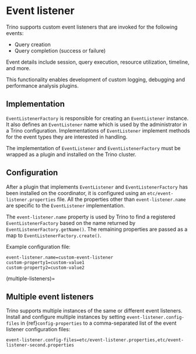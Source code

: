 # Event listener

Trino supports custom event listeners that are invoked for the following
events:

- Query creation
- Query completion (success or failure)

Event details include session, query execution, resource utilization, timeline,
and more.

This functionality enables development of custom logging, debugging and
performance analysis plugins.

## Implementation

`EventListenerFactory` is responsible for creating an
`EventListener` instance. It also defines an `EventListener`
name which is used by the administrator in a Trino configuration.
Implementations of `EventListener` implement methods for the event types
they are interested in handling.

The implementation of `EventListener` and `EventListenerFactory`
must be wrapped as a plugin and installed on the Trino cluster.

## Configuration

After a plugin that implements `EventListener` and
`EventListenerFactory` has been installed on the coordinator, it is
configured using an `etc/event-listener.properties` file. All the
properties other than `event-listener.name` are specific to the
`EventListener` implementation.

The `event-listener.name` property is used by Trino to find a registered
`EventListenerFactory` based on the name returned by
`EventListenerFactory.getName()`. The remaining properties are passed
as a map to `EventListenerFactory.create()`.

Example configuration file:

```text
event-listener.name=custom-event-listener
custom-property1=custom-value1
custom-property2=custom-value2
```

(multiple-listeners)=
## Multiple event listeners

Trino supports multiple instances of the same or different event listeners.
Install and configure multiple instances by setting
`event-listener.config-files` in {ref}`config-properties` to a comma-separated
list of the event listener configuration files:

```text
event-listener.config-files=etc/event-listener.properties,etc/event-listener-second.properties
```
